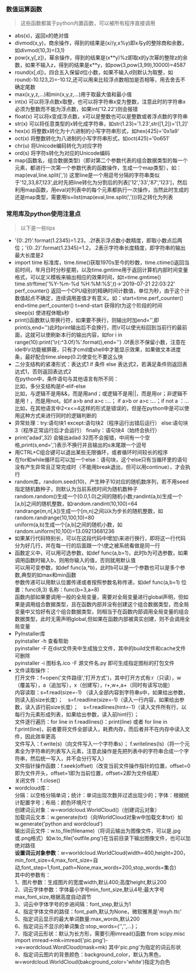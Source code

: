 ### 数值运算函数
> 这些函数都属于python内置函数，可以被所有程序直接调用
- abs(x)，返回x的绝对值
- divmod(x,y)，商余操作，得到的结果是(x//y,x%y)即x与y的整除商和余数，如divmod(10,3)=(3,1)
- pow(x,y[,z])，幂余操作，得到的结果是(x\**y)%z即取x的y次幂的整除z的余数，如果不输入z，得到的结果是x\**y，如pow(3,pow(3,99),10000)=4587
- round(x[,d])，四合五入保留d位小数，如果不输入d则默认为取整，如round(-10.123,2)=-10.12,还可以用来比较浮点数相加是否相等，用去舍去不确定尾数
- max(x,y,z,...)和min(x,y,z,...)用于取最大值和最小值
- int(x) 可以将浮点数x取整，也可以将字符串x变为整数，注意此时的字符串x必须为整数而不能为浮点数，如果int('12.22')则会报错
- float(x) 可以将x变成浮点数，x可以是整数也可以是整数或者浮点数的字符串
- str(x) 可以将任意类型的x转化成字符串，如str(1.23)='1.23',str([1,2])='[1,2]'
- hex(x) 将整数x转化为十六进制的小写字符串形式，如hex(425)='0x1a9'
- oct(x) 将整数转化为八进制的小写字符串形式，如oct(425)='0o651'
- chr(u) 将Unicode编码转化为对应字符
- ord(s) 将字符s转化为对应的Unicode编码
- map(函数名，组合数据类型)（即对第二个参数代表的组合数据类型的每一个元素，都进行一次第一个参数代表的函数操作，生成一个map类型），如：map(eval,line.split(',')) 这里line是一个用逗号分隔的字符串类似于'12,33,87,123',此时先把line转化为分割后的列表['12','33','87','123']，然后利用map函数，用eval对列表中的每个元素都执行一次操作，当然此时生成的还是map类型，需要用ls=list(map(eval,line.split(',')))将之转化为列表

### 常用库及python使用注意点
>以下是一些tips
- '{0:.2f}'.format(1.2345)=1.23，.2f表示浮点数小数精度，即取小数点后两位；'{0:.2}'.format(1.2345)=1.2，.2表示字符串长度精度，即字符串的输出最大长度是2
- import time 标准库，time.time()获取1970s至今的秒数，time.ctime()返回当前时间，年月日时分秒星期，以及time.gmtime用于返回计算机内部时间变量格式，可以定义模板来输出相应的效果时间，如t=time.gmtime() time.strftime('%Y-%m-%d %H:%M:%S',t)->'2019-07-21 22:03:22'<br>
perf_counter() 返回一个CPU级别的精确时间计数值，单位为秒，由于这个计数值起点不确定，连续调用差值才有意义。如：start=time.perf_counter() end=time.perf_counter() t=end-start 获得的t为这个阶段的时间<br>
sleep(s) 使进程休眠s秒
- print()函数默认带换行符，如果要不换行，则输出时加end='',即print(s,end='')此时print输出后不会换行，而\r可以使光标回到当前行的最前面，这就可以使刷新本行的输出内容，如for i in range(10):print('\r{:^3.0f}%'.format(),end='') .0f表示不保留小数，注意在ide中\r功能被屏蔽，只有才cmd或shell中才能显示效果，如果做文本进度条，最好配合time.sleep(0.2)使变化不要这么快
- 二分支结构的紧凑形式：表达式1 if 条件 else 表达式2，若满足条件则返回表达式1，否则返回表达式2<br>
在python中，条件语句与其他语言有所不同：<br>
比如，多分支结构是if-elif-else<br>
比如，与逻辑不是用&&，而是用and；或逻辑不是用||，而是用or；非逻辑不是用！，而是用not。如if a>b and a>c :...； if a>b or a>c :...；if not a ：...<br>
比如，在其他语言中2<x<=4这样的形式是错误的，但是在python中是可以使用这种方式来进行同时的逻辑判断的
- 异常处理：try:语句块1 except:语句块2（程序运行出错后运行） else:语句块3（程序正常运行后才会运行） finally：语句块4（始终会执行）
- print('adad',32) 会输出adad 32而不会报错，中间有一个空格,print(s,end=',')表示不换行并且输出的s末尾跟一个逗号
- 用CTRL+C组合键可以退出某些无限循环，或者循环时间较长的程序
- 在for和while循环后可以加一个else：语句块，这个else只有当循环里的语句没有产生异常且正常完成时（不能用break退出，但可以用continue），才会执行
- random库，random.seed(10)，产生种子10对应的随机数序列，若不用seed指定随机数种子，则默认为当前系统时间为随机数种子<br>
random.random()生成一个[0.0,1.0)之间的随机小数;randint(a,b)生成一个[a,b]之间的随机整数，如random.randint(10,100)=64<br>
randrange(m,n[,k])生成一个[m,n)之间以k为步长的随机整数，如random.randrange(10,100,10)=80<br>
uniform(a,b)生成一个[a,b]之间的随机小数，如random.uniform(10,100)=13.09213681236<br>
- 如果某行代码特别长，可以在这段代码中增加\来进行换行，即将这一行代码分为好几行，并在每一行的后面跟一个\使之被系统看做是同一行
- 函数定义中，可以用可选参数，如def func(a,b=1)，此时b为可选参数，如果调用函数时输入b，则用你输入的值，否则就用默认值<br>
可以用可变参数，如def func(a,\*b)，此时b可以是一个参数也可以是多个参数,典型的如max和min函数<br>
参数传递可以用默认位置传递或者按照参数名称传递，如def func(a,b=1)  位置：func(8,3) 名称：func(b=3,a=8)<br>
函数内部如果要调用一般的全局变量，需要对全局变量进行global声明，但如果是调用组合数据类型，且在函数内部并没有创建这个组合数据类型，而全局变量中又恰好有这个组合数据类型，则相当于在函数内部调用全局变量的组合数据类型，此时无需声明global,但如果在函数内部被真实创建，则不会调用全局变量<br>
- PyInstaller库<br>
pyinstaller -h 查看帮助<br>
pyinstaller -F 在dist文件夹中生成独立文件，其中的build文件和cache文件可删除<br>
pyinstaller -i 图标名.ico -F 源文件名.py 即可生成指定图标的打包文件<br>
- 文件读取操作：<br>
打开文件：f=open('文件路径','打开方式')，其中打开方式有:r（只读），w（覆盖写），a（追加写），x（创建写），r+,w+,a+（同时有读写功能）<br>
内容读取：s=f.read(size=-1) （读入全部内容到字符串s中，如果给出参数，则读入前size长度）；　s=f.readline(size=-1)（读入一行内容，如果给出参数，读入该行前size长度）；　s=f.readlines(hint=-1)（读入文件所有行，以每行为元素形成列表，如果给出参数，读入前hint行）；<br>
文件逐行遍历：for line in f.readlines()：print(line) 或者 for line in f:print(line)，前者要将文件全部读入，耗费内存，而后者并不在内存中读入文件，因此效率更高<br>
文件写入：f.write(s)（向文件写入一个字符串s）； f.writelines(ls)（将一个元素全为字符串的列表写入元素，注意此操作是先把列表中的字符串合成一个字符串，然后统一写入，并不会分行写入）<br>
文件指针操作函数：f.seek(offset)（改变当前文件操作指针的位置，offset=0即为文件开头，offset=1即为当前位置，offset=2即为文件结尾）<br>
关闭文件：f.close()<br>
- wordcloud库：<br>
分隔：以空格分隔单词；统计：单词出现次数并过滤出现少的；字体：根据统计配置字号；布局：颜色环境尺寸<br>
创建词云对象：w=worldcloud.WorldCloud()（创建词云对象）<br>
加载词云文本：w.generate(txt)（向WorldCloud对象w中加载文本txt）如w.generate('python and wordcloud')<br>
输出词云文件：w.to_file(filename)（将词云输出为图像文件，可以是.jpg或.png格式）如w.to_file('outfile.png')在当前目录下输出图像文件，也可以加绝对路径<br>
**设置词云对象参数**：w=worldcloud.WorldCloud(width=400,height=200，min_font_size=4,max_font_size=自动,font_step=1,font_path=None,max_words=200,stop_words=集合)<br>
其中的参数有：<br>
1、图片参数：生成图片的宽度width,默认400;高度height,默认200<br>
2、词云字体参数：字体最小字号min_font_size,默认4号;最大字号max_font_size,根据高度自动调节<br>
3、词云中字体字号的步进间隔：font_step,默认为1<br>
4、指定字体文件的路径：font_path,默认为None，微软雅黑是'msyh.ttc'<br>
5、指定词云显示的最大单词数量:max_words,默认200<br>
6、指定词云不显示的单词集合:stop_words={'','',...}；<br>
7、指定词云形状：默认为长方形，需要引用imread()函数 from scipy.misc import imread->mk=imread('pic.png')->w=wordcloud.WordCloud(mask=mk) 其中'pic.png'为指定的词云形状<br>
8、指定词云图片的背景颜色：background_color，默认为黑色，w=wordcloud.WorldCloud(bakcground_color='white')指定为白色<br>




